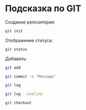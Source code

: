 # Подсказка по GIT

Создание репозитория: 
```sh
git init
```

Отображение статуса:
```sh
git status
```
Добавить:
```sh
git add
```

```sh 
git commit -m "Message"
```

```sh
git log
```

```sh
git log --oneline
```

```sh
git checkout
```